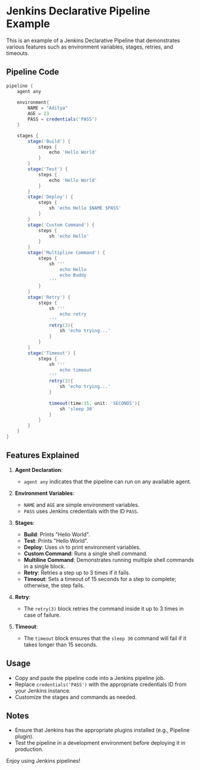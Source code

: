 # Jenkins Declarative Pipeline Example

This is an example of a Jenkins Declarative Pipeline that demonstrates various features such as environment variables, stages, retries, and timeouts.

## Pipeline Code

```groovy
pipeline {
    agent any
    
    environment{
        NAME = "Aditya"
        AGE = 23
        PASS = credentials('PASS')
    }

    stages {
        stage('Build') {
            steps {
                echo 'Hello World'
            }
        }
        stage('Test') {
            steps {
                echo 'Hello World'
            }
        }
        stage('Deploy') {
            steps {
                sh 'echo Hello $NAME $PASS'
            }
        }
        stage('Custom Command') {
            steps {
                sh 'echo Hello'
            }
        }
        stage('Multipline Command') {
            steps {
                sh '''
                    echo Hello
                    echo Buddy
                '''
            }
        }
        stage('Retry') {
            steps {
                sh '''
                    echo retry
                '''
                retry(3){
                    sh 'echo trying...'
                }
            }
        }
        stage('Timeout') {
            steps {
                sh '''
                    echo timeout
                '''
                retry(3){
                    sh 'echo trying...'
                }
                
                timeout(time:15, unit: 'SECONDS'){
                    sh 'sleep 30'
                }
            }
        }
    }
}
```

## Features Explained

1. **Agent Declaration**:
   - `agent any` indicates that the pipeline can run on any available agent.

2. **Environment Variables**:
   - `NAME` and `AGE` are simple environment variables.
   - `PASS` uses Jenkins credentials with the ID `PASS`.

3. **Stages**:
   - **Build**: Prints "Hello World".
   - **Test**: Prints "Hello World".
   - **Deploy**: Uses `sh` to print environment variables.
   - **Custom Command**: Runs a single shell command.
   - **Multiline Command**: Demonstrates running multiple shell commands in a single block.
   - **Retry**: Retries a step up to 3 times if it fails.
   - **Timeout**: Sets a timeout of 15 seconds for a step to complete; otherwise, the step fails.

4. **Retry**:
   - The `retry(3)` block retries the command inside it up to 3 times in case of failure.

5. **Timeout**:
   - The `timeout` block ensures that the `sleep 30` command will fail if it takes longer than 15 seconds.

## Usage

- Copy and paste the pipeline code into a Jenkins pipeline job.
- Replace `credentials('PASS')` with the appropriate credentials ID from your Jenkins instance.
- Customize the stages and commands as needed.

## Notes

- Ensure that Jenkins has the appropriate plugins installed (e.g., Pipeline plugin).
- Test the pipeline in a development environment before deploying it in production.

Enjoy using Jenkins pipelines!
